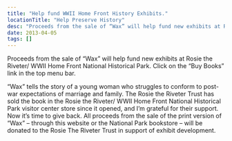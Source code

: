 ```yaml
---
title: "Help fund WWII Home Front History Exhibits."
locationTitle: "Help Preserve History"
desc: "Proceeds from the sale of “Wax” will help fund new exhibits at Rosie the Riveter/ WWII Home Front National Historical Park. Click on the “Buy Books” link in the top menu bar."
date: 2013-04-05
tags: []
---
```


Proceeds from the sale of “Wax” will help fund new exhibits at Rosie the Riveter/ WWII Home Front National Historical
Park. Click on the “Buy Books” link in the top menu bar.

“Wax” tells the story of a young woman who struggles to conform to post-war expectations of marriage and family. The
Rosie the Riveter Trust has sold the book in the Rosie the Riveter/ WWII Home Front National Historical Park visitor
center store since it opened, and I’m grateful for their support. Now it’s time to give back. All proceeds from the sale
of the print version of “Wax” – through this website or the National Park bookstore – will be donated to the Rosie The
Riveter Trust in support of exhibit development.

